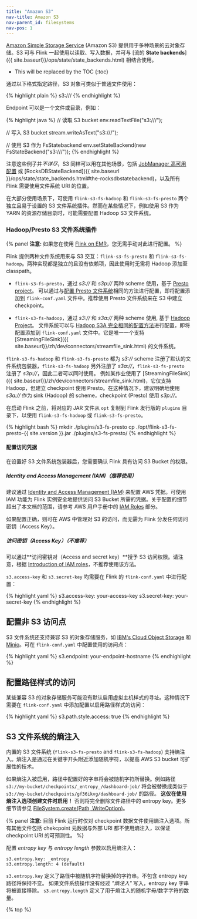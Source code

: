 ```yaml
---
title: "Amazon S3"
nav-title: Amazon S3
nav-parent_id: filesystems
nav-pos: 1
---
```

<!--
Licensed to the Apache Software Foundation (ASF) under one
or more contributor license agreements.  See the NOTICE file
distributed with this work for additional information
regarding copyright ownership.  The ASF licenses this file
to you under the Apache License, Version 2.0 (the
"License"); you may not use this file except in compliance
with the License.  You may obtain a copy of the License at

  http://www.apache.org/licenses/LICENSE-2.0

Unless required by applicable law or agreed to in writing,
software distributed under the License is distributed on an
"AS IS" BASIS, WITHOUT WARRANTIES OR CONDITIONS OF ANY
KIND, either express or implied.  See the License for the
specific language governing permissions and limitations
under the License.
-->

[Amazon Simple Storage Service](http://aws.amazon.com/s3/) (Amazon S3) 提供用于多种场景的云对象存储。S3 可与 Flink 一起使用以读取、写入数据，并可与 [流的 **State backends**]({{ site.baseurl}}/ops/state/state_backends.html) 相结合使用。

* This will be replaced by the TOC
{:toc}

通过以下格式指定路径，S3 对象可类似于普通文件使用：

{% highlight plain %}
s3://<your-bucket>/<endpoint>
{% endhighlight %}

Endpoint 可以是一个文件或目录，例如：

{% highlight java %}
// 读取 S3 bucket
env.readTextFile("s3://<bucket>/<endpoint>");

// 写入 S3 bucket
stream.writeAsText("s3://<bucket>/<endpoint>");

// 使用 S3 作为 FsStatebackend
env.setStateBackend(new FsStateBackend("s3://<your-bucket>/<endpoint>"));
{% endhighlight %}

注意这些例子并*不详尽*，S3 同样可以用在其他场景，包括 [JobManager 高可用配置](../jobmanager_high_availability.html) 或 [RocksDBStateBackend]({{ site.baseurl }}/ops/state/state_backends.html#the-rocksdbstatebackend)，以及所有 Flink 需要使用文件系统 URI 的位置。

在大部分使用场景下，可使用 `flink-s3-fs-hadoop` 和 `flink-s3-fs-presto` 两个独立且易于设置的 S3 文件系统插件。然而在某些情况下，例如使用 S3 作为 YARN 的资源存储目录时，可能需要配置 Hadoop S3 文件系统。

### Hadoop/Presto S3 文件系统插件

{% panel **注意:** 如果您在使用 [Flink on EMR](https://docs.aws.amazon.com/emr/latest/ReleaseGuide/emr-flink.html)，您无需手动对此进行配置。 %}

Flink 提供两种文件系统用来与 S3 交互：`flink-s3-fs-presto` 和 `flink-s3-fs-hadoop`。两种实现都是独立的且没有依赖项，因此使用时无需将 Hadoop 添加至 classpath。

  - `flink-s3-fs-presto`，通过 *s3://* 和 *s3p://* 两种 scheme 使用，基于 [Presto project](https://prestodb.io/)。
  可以通过与[配置 Presto 文件系统](https://prestodb.io/docs/0.187/connector/hive.html#amazon-s3-configuration)相同的方法进行配置，即将配置添加到 `flink-conf.yaml` 文件中。推荐使用 Presto 文件系统来在 S3 中建立 checkpoint。

  - `flink-s3-fs-hadoop`，通过 *s3://* 和 *s3a://* 两种 scheme 使用, 基于 [Hadoop Project](https://hadoop.apache.org/)。
  文件系统可以与 [Hadoop S3A 完全相同的配置方法](https://hadoop.apache.org/docs/stable/hadoop-aws/tools/hadoop-aws/index.html#S3A)进行配置，即将配置添加到 `flink-conf.yaml` 文件中。它是唯一一个支持 [StreamingFileSink]({{ site.baseurl}}/zh/dev/connectors/streamfile_sink.html) 的文件系统。

`flink-s3-fs-hadoop` 和 `flink-s3-fs-presto` 都为 *s3://* scheme 注册了默认的文件系统包装器，`flink-s3-fs-hadoop` 另外注册了 *s3a://*，`flink-s3-fs-presto` 注册了 *s3p://*，因此二者可以同时使用。
例如某作业使用了 [StreamingFileSink]({{ site.baseurl}}/zh/dev/connectors/streamfile_sink.html)，它仅支持 Hadoop，但建立 checkpoint 使用 Presto。在这种情况下，建议明确地使用 *s3a://* 作为 sink (Hadoop) 的 scheme，checkpoint (Presto) 使用 *s3p://*。

在启动 Flink 之前，将对应的 JAR 文件从 `opt` 复制到 Flink 发行版的 `plugins` 目录下，以使用 `flink-s3-fs-hadoop` 或 `flink-s3-fs-presto`。

{% highlight bash %}
mkdir ./plugins/s3-fs-presto
cp ./opt/flink-s3-fs-presto-{{ site.version }}.jar ./plugins/s3-fs-presto/
{% endhighlight %}

#### 配置访问凭据

在设置好 S3 文件系统包装器后，您需要确认 Flink 具有访问 S3 Bucket 的权限。

##### Identity and Access Management (IAM)（推荐使用）

建议通过 [Identity and Access Management (IAM)](http://docs.aws.amazon.com/IAM/latest/UserGuide/introduction.html) 来配置 AWS 凭据。可使用 IAM 功能为 Flink 实例安全地提供访问 S3 Bucket 所需的凭据。关于配置的细节超出了本文档的范围，请参考 AWS 用户手册中的 [IAM Roles](http://docs.aws.amazon.com/AWSEC2/latest/UserGuide/iam-roles-for-amazon-ec2.html) 部分。

如果配置正确，则可在 AWS 中管理对 S3 的访问，而无需为 Flink 分发任何访问密钥（Access Key）。

##### 访问密钥（Access Key）（不推荐）

可以通过**访问密钥对（Access and secret key）**授予 S3 访问权限。请注意，根据 [Introduction of IAM roles](https://blogs.aws.amazon.com/security/post/Tx1XG3FX6VMU6O5/A-safer-way-to-distribute-AWS-credentials-to-EC2)，不推荐使用该方法。

 `s3.access-key` 和 `s3.secret-key` 均需要在 Flink 的 `flink-conf.yaml` 中进行配置：

{% highlight yaml %}
s3.access-key: your-access-key
s3.secret-key: your-secret-key
{% endhighlight %}

## 配置非 S3 访问点

S3 文件系统还支持兼容 S3 的对象存储服务，如 [IBM's Cloud Object Storage](https://www.ibm.com/cloud/object-storage) 和 [Minio](https://min.io/)。可在 `flink-conf.yaml` 中配置使用的访问点：

{% highlight yaml %}
s3.endpoint: your-endpoint-hostname
{% endhighlight %}

## 配置路径样式的访问

某些兼容 S3 的对象存储服务可能没有默认启用虚拟主机样式的寻址。这种情况下需要在 `flink-conf.yaml` 中添加配置以启用路径样式的访问：

{% highlight yaml %}
s3.path.style.access: true
{% endhighlight %}

## S3 文件系统的熵注入

内置的 S3 文件系统 (`flink-s3-fs-presto` and `flink-s3-fs-hadoop`) 支持熵注入。熵注入是通过在关键字开头附近添加随机字符，以提高 AWS S3 bucket 可扩展性的技术。

如果熵注入被启用，路径中配置好的字串将会被随机字符所替换。例如路径 `s3://my-bucket/checkpoints/_entropy_/dashboard-job/` 将会被替换成类似于 `s3://my-bucket/checkpoints/gf36ikvg/dashboard-job/` 的路径。
**这仅在使用熵注入选项创建文件时启用！**
否则将完全删除文件路径中的 entropy key。更多细节请参见 [FileSystem.create(Path, WriteOption)](https://ci.apache.org/projects/flink/flink-docs-release-1.6/api/java/org/apache/flink/core/fs/FileSystem.html#create-org.apache.flink.core.fs.Path-org.apache.flink.core.fs.FileSystem.WriteOptions-)。

{% panel **注意:** 目前 Flink 运行时仅对 checkpoint 数据文件使用熵注入选项。所有其他文件包括 chekcpoint 元数据与外部 URI 都不使用熵注入，以保证 checkpoint URI 的可预测性。 %}

配置 *entropy key* 与 *entropy length* 参数以启用熵注入：

```
s3.entropy.key: _entropy_
s3.entropy.length: 4 (default)

```

`s3.entropy.key` 定义了路径中被随机字符替换掉的字符串。不包含 entropy key 路径将保持不变。
如果文件系统操作没有经过 *"熵注入"* 写入，entropy key 字串将被直接移除。
`s3.entropy.length` 定义了用于熵注入的随机字母/数字字符的数量。

{% top %}
